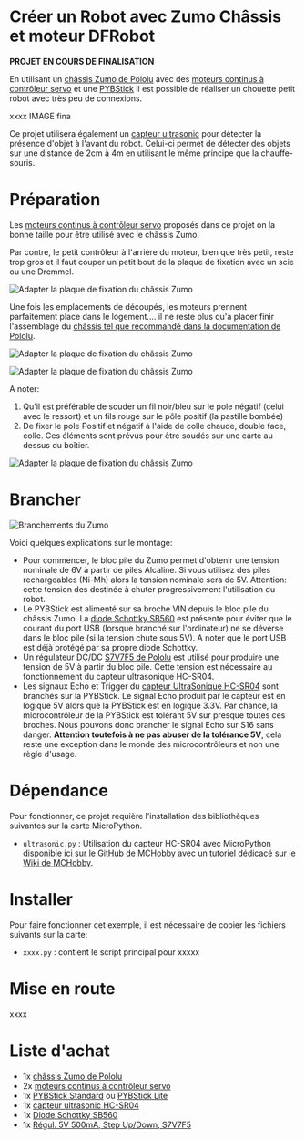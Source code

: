 # Créer un Robot avec Zumo Châssis et moteur DFRobot

__PROJET EN COURS DE FINALISATION__

En utilisant un [châssis Zumo de Pololu](https://shop.mchobby.be/fr/prototypage-robotique-roue/447-zumo-kit-chassis-sans-moteur-3232100004474-pololu.html) avec des [moteurs continus à contrôleur servo](https://shop.mchobby.be/fr/prototypage-robotique-roue/447-zumo-kit-chassis-sans-moteur-3232100004474-pololu.html) et une [PYBStick](https://github.com/mchobby/pyboard-driver/tree/master/PYBStick) il est possible de réaliser un chouette petit robot avec très peu de connexions.

xxxx IMAGE fina

Ce projet utilisera également un [capteur ultrasonic](https://shop.mchobby.be/fr/proximite-distance/561-capteur-distance-ultrason-hc-sr04-3232100005617.html) pour détecter la présence d'objet à l'avant du robot. Celui-ci permet de détecter des objets sur une distance de 2cm à 4m en utilisant le même principe que la chauffe-souris.

# Préparation

Les [moteurs continus à contrôleur servo](https://shop.mchobby.be/fr/prototypage-robotique-roue/447-zumo-kit-chassis-sans-moteur-3232100004474-pololu.html) proposés dans ce projet on la bonne taille pour être utilisé avec le châssis Zumo.

Par contre, le petit contrôleur à l'arrière du moteur, bien que très petit, reste trop gros et il faut couper un petit bout de la plaque de fixation avec un scie ou une Dremmel.

![Adapter la plaque de fixation du châssis Zumo](docs/_static/zumo-chassis-cutout.jpg)


Une fois les emplacements de découpés, les moteurs prennent parfaitement place dans le logement.... il ne reste plus qu'à placer finir l'assemblage du [châssis tel que recommandé dans la documentation de Pololu](https://www.pololu.com/docs/0J54/3).

![Adapter la plaque de fixation du châssis Zumo](docs/_static/zumo-chassis-cutout1.jpg)

![Adapter la plaque de fixation du châssis Zumo](docs/_static/zumo-chassis-cutout2.jpg)

A noter:
1. Qu'il est préférable de souder un fil noir/bleu sur le pole négatif (celui avec le ressort) et un fils rouge sur le pôle positif (la pastille bombée)
2. De fixer le pole Positif et négatif à l'aide de colle chaude, double face, colle. Ces éléments sont prévus pour être soudés sur une carte au dessus du boîtier.

![Adapter la plaque de fixation du châssis Zumo](docs/_static/zumo-chassis-assembled.jpg)

# Brancher

![Branchements du Zumo](docs/_static/wiring.jpg)

Voici quelques explications sur le montage:
* Pour commencer, le bloc pile du Zumo permet d'obtenir une tension nominale de 6V à partir de piles Alcaline. Si vous utilisez des piles rechargeables (Ni-Mh) alors la tension nominale sera de 5V. Attention: cette tension des destinée à chuter progressivement l'utilisation du robot.
* Le PYBStick est alimenté sur sa broche VIN depuis le bloc pile du châssis Zumo. La  [diode Schottky SB560](https://shop.mchobby.be/fr/electronique-divers/1508-5-diodes-sb560-schottky-60v-5a-670mv-3232100015081.html) est présente pour éviter que le courant du port USB (lorsque branché sur l'ordinateur) ne se déverse dans le bloc pile (si la tension chute sous 5V). A noter que le port USB est déjà protégé par sa propre diode Schottky.
* Un régulateur DC/DC [S7V7F5 de Pololu](https://shop.mchobby.be/fr/regulateurs/463-regul-5v-500ma-step-updown-s7v7f5-3232100004634-pololu.html) est utilisé pour produire une tension de 5V à partir du bloc pile. Cette tension est nécessaire au fonctionnement du capteur ultrasonique HC-SR04.
* Les signaux Echo et Trigger du [capteur UltraSonique HC-SR04](https://shop.mchobby.be/fr/proximite-distance/561-capteur-distance-ultrason-hc-sr04-3232100005617.html) sont branchés sur la PYBStick. Le signal Echo produit par le capteur est en logique 5V alors que la PYBStick est en logique 3.3V. Par chance, la microcontrôleur de la PYBStick est tolérant 5V sur presque toutes ces broches. Nous pouvons donc brancher le signal Echo sur S16 sans danger. __Attention toutefois à ne pas abuser de la tolérance 5V__, cela reste une exception dans le monde des microcontrôleurs et non une règle d'usage.

# Dépendance
Pour fonctionner, ce projet requière l'installation des bibliothèques suivantes sur la carte MicroPython.

* `ultrasonic.py` : Utilisation du capteur HC-SR04 avec MicroPython [disponible ici sur le GitHub de MCHobby](https://github.com/mchobby/pyboard-a-roulette/tree/master/libraries/ultrasonic) avec un [tutoriel dédicacé sur le Wiki de MCHobby](https://wiki.mchobby.be/index.php?title=MicroPython-HC-SR04).

# Installer
Pour faire fonctionner cet exemple, il est nécessaire de copier les fichiers suivants sur la carte:

* `xxxx.py` : contient le script principal pour xxxxx

# Mise en route

xxxx

# Liste d'achat
* 1x [châssis Zumo de Pololu](https://shop.mchobby.be/fr/prototypage-robotique-roue/447-zumo-kit-chassis-sans-moteur-3232100004474-pololu.html)
* 2x [moteurs continus à contrôleur servo](https://shop.mchobby.be/fr/prototypage-robotique-roue/447-zumo-kit-chassis-sans-moteur-3232100004474-pololu.html)
* 1x [PYBStick Standard](https://shop.mchobby.be/fr/micropython/1844-pybstick-lite-26-micropython-et-arduino-3232100018440-garatronic.html) ou [PYBStick Lite](https://shop.mchobby.be/fr/micropython/1830-pybstick-lite-26-micropython-et-arduino-3232100018303-garatronic.html)
* 1x [capteur ultrasonic HC-SR04](https://shop.mchobby.be/fr/proximite-distance/561-capteur-distance-ultrason-hc-sr04-3232100005617.html)
* 1x [Diode Schottky SB560](https://shop.mchobby.be/fr/electronique-divers/1508-5-diodes-sb560-schottky-60v-5a-670mv-3232100015081.html)
* 1x [Régul. 5V 500mA, Step Up/Down, S7V7F5](https://shop.mchobby.be/fr/regulateurs/463-regul-5v-500ma-step-updown-s7v7f5-3232100004634-pololu.html)
